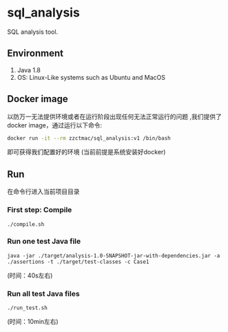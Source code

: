 # sql_analysis

SQL analysis tool.


## Environment
1. Java 1.8
2. OS: Linux-Like systems such as Ubuntu and MacOS

## Docker image
以防万一无法提供环境或者在运行阶段出现任何无法正常运行的问题 ,我们提供了docker image，通过运行以下命令:
```bash
docker run -it --rm zzctmac/sql_analysis:v1 /bin/bash
```
即可获得我们配置好的环境 (当前前提是系统安装好docker)


## Run
在命令行进入当前项目目录
### First step: Compile
```shell
./compile.sh
```

### Run one test Java file
```shell
java -jar ./target/analysis-1.0-SNAPSHOT-jar-with-dependencies.jar -a ./assertions -t ./target/test-classes -c Case1
```
(时间：40s左右)

### Run all test Java files
```shell
./run_test.sh
```
(时间：10min左右)